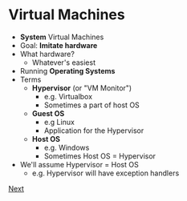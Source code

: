 # Virtual Machines
- **System** Virtual Machines
- Goal: **Imitate hardware**
- What hardware?
  - Whatever's easiest
- Running **Operating Systems**
- Terms
  - **Hypervisor** (or "VM Monitor")
    - e.g. Virtualbox
    - Sometimes a part of host OS
  - **Guest OS**
    - e.g Linux
    - Application for the Hypervisor
  - **Host OS**
    - e.g. Windows
    - Sometimes Host OS = Hypervisor
- We'll assume Hypervisor = Host OS
  - e.g. Hypervisor will have exception handlers

[Next](notes2.md)
